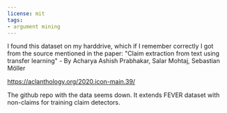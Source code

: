 ```yaml
---
license: mit
tags:
- argument mining
---
```

I found this dataset on my harddrive, which if I remember correctly I got from the source mentioned in the paper: 
"Claim extraction from text using transfer learning" - By Acharya Ashish Prabhakar, Salar Mohtaj, Sebastian Möller

https://aclanthology.org/2020.icon-main.39/

The github repo with the data seems down. 
It extends FEVER dataset with non-claims for training claim detectors. 